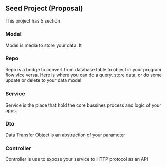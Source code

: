 ## Seed Project (Proposal)

This project has 5 section

### Model
Model is media to store your data. It

### Repo
Repo is a bridge to convert from database table to object in your program flow vice versa.
Here is where you can do a query, store data, or do some update or delete to your data model

### Service
Service is the place that hold the core bussines process and logic of your apps.

### Dto
Data Transfer Object is an abstraction of your parameter

### Controller
Controller is use to expose your service to HTTP protocol as an API
